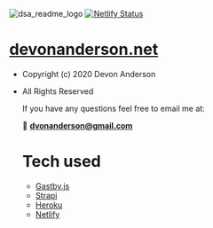 ![dsa_readme_logo](https://user-images.githubusercontent.com/24277002/93637107-053c5380-f9c3-11ea-8143-974bce6a9879.png)
[![Netlify Status](https://api.netlify.com/api/v1/badges/63c1d1a4-92e8-475e-b060-a6906a8ad10b/deploy-status)](https://app.netlify.com/sites/devonanderson-net/deploys)


# [devonanderson.net](https://devonanderson.net)
- Copyright (c) 2020 Devon Anderson
- All Rights Reserved
  
  If you have any questions feel free to email me at:

  🚀 **dvonanderson@gmail.com**

  # Tech used
  - [Gastby.js](https://www.gatsbyjs.com/)
  - [Strapi](https://strapi.io/)
  - [Heroku](https://www.heroku.com/home)
  - [Netlify](https://www.netlify.com/) 

